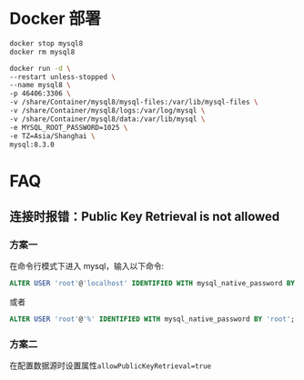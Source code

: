 # Docker 部署

```bash
docker stop mysql8
docker rm mysql8

docker run -d \
--restart unless-stopped \
--name mysql8 \
-p 46406:3306 \
-v /share/Container/mysql8/mysql-files:/var/lib/mysql-files \
-v /share/Container/mysql8/logs:/var/log/mysql \
-v /share/Container/mysql8/data:/var/lib/mysql \
-e MYSQL_ROOT_PASSWORD=1025 \
-e TZ=Asia/Shanghai \
mysql:8.3.0

```

# FAQ

## 连接时报错：Public Key Retrieval is not allowed

### 方案一

在命令行模式下进入 mysql，输入以下命令:

```sql
ALTER USER 'root'@'localhost' IDENTIFIED WITH mysql_native_password BY 'root';
```

或者

```sql
ALTER USER 'root'@'%' IDENTIFIED WITH mysql_native_password BY 'root';
```

### 方案二

在配置数据源时设置属性`allowPublicKeyRetrieval=true`
